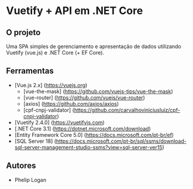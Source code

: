 # Vuetify + API em .NET Core

## O projeto
Uma SPA simples de gerenciamento e apresentação de dados utilizando Vuetify (vue.js) e .NET Core (+ EF Core).

## Ferramentas
* [Vue.js 2.x] (https://vuejs.org)
  * [vue-the-mask] (https://github.com/vuejs-tips/vue-the-mask)
  * [vue-router] (https://github.com/vuejs/vue-router)
  * [axios] (https://github.com/axios/axios)
  * [cpf-cnpj-validator] (https://github.com/carvalhoviniciusluiz/cpf-cnpj-validator)
* [Vuetify 2.4.0] (https://vuetifyjs.com)
* [.NET Core 3.1] (https://dotnet.microsoft.com/download)
* [Entity Framework Core 5.0] (https://docs.microsoft.com/pt-br/ef)
* [SQL Server 18] (https://docs.microsoft.com/pt-br/sql/ssms/download-sql-server-management-studio-ssms?view=sql-server-ver15)


## Autores
- Phelip Logan
